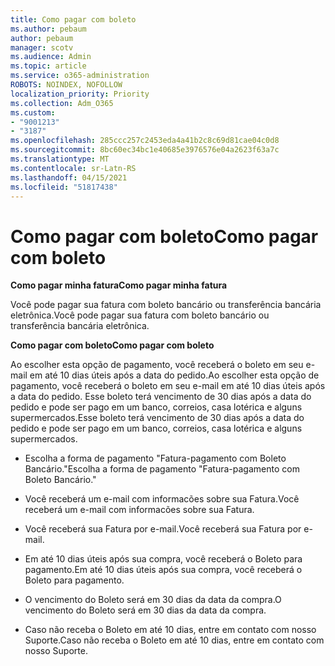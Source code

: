 ```yaml
---
title: Como pagar com boleto
ms.author: pebaum
author: pebaum
manager: scotv
ms.audience: Admin
ms.topic: article
ms.service: o365-administration
ROBOTS: NOINDEX, NOFOLLOW
localization_priority: Priority
ms.collection: Adm_O365
ms.custom:
- "9001213"
- "3187"
ms.openlocfilehash: 285ccc257c2453eda4a41b2c8c69d81cae04c0d8
ms.sourcegitcommit: 8bc60ec34bc1e40685e3976576e04a2623f63a7c
ms.translationtype: MT
ms.contentlocale: sr-Latn-RS
ms.lasthandoff: 04/15/2021
ms.locfileid: "51817438"
---
```

# <a name="como-pagar-com-boleto"></a><span data-ttu-id="da1f3-102">Como pagar com boleto</span><span class="sxs-lookup"><span data-stu-id="da1f3-102">Como pagar com boleto</span></span>

<span data-ttu-id="da1f3-103">**Como pagar minha fatura**</span><span class="sxs-lookup"><span data-stu-id="da1f3-103">**Como pagar minha fatura**</span></span>

<span data-ttu-id="da1f3-104">Você pode pagar sua fatura com boleto bancário ou transferência bancária eletrônica.</span><span class="sxs-lookup"><span data-stu-id="da1f3-104">Você pode pagar sua fatura com boleto bancário ou transferência bancária eletrônica.</span></span>

<span data-ttu-id="da1f3-105">**Como pagar com  boleto**</span><span class="sxs-lookup"><span data-stu-id="da1f3-105">**Como pagar com  boleto**</span></span>

<span data-ttu-id="da1f3-106">Ao escolher  esta opção de pagamento, você receberá o boleto em seu e-mail em até 10 dias úteis após a data do pedido.</span><span class="sxs-lookup"><span data-stu-id="da1f3-106">Ao escolher  esta opção de pagamento, você receberá o boleto em seu e-mail em até 10 dias úteis após a data do pedido.</span></span> <span data-ttu-id="da1f3-107">Esse boleto terá vencimento de 30 dias após a data do pedido e pode ser pago em um banco, correios, casa lotérica e alguns supermercados.</span><span class="sxs-lookup"><span data-stu-id="da1f3-107">Esse boleto terá vencimento de 30 dias após a data do pedido e pode ser pago em um banco, correios, casa lotérica e alguns supermercados.</span></span>

- <span data-ttu-id="da1f3-108">Escolha a forma de pagamento "Fatura-pagamento com Boleto Bancário."</span><span class="sxs-lookup"><span data-stu-id="da1f3-108">Escolha a forma de pagamento "Fatura-pagamento com Boleto Bancário."</span></span>

- <span data-ttu-id="da1f3-109">Você receberá um e-mail com informacões sobre sua Fatura.</span><span class="sxs-lookup"><span data-stu-id="da1f3-109">Você receberá um e-mail com informacões sobre sua Fatura.</span></span>

- <span data-ttu-id="da1f3-110">Você receberá sua Fatura por e-mail.</span><span class="sxs-lookup"><span data-stu-id="da1f3-110">Você receberá sua Fatura por e-mail.</span></span>

- <span data-ttu-id="da1f3-111">Em até 10 dias úteis após sua compra, você receberá o Boleto para pagamento.</span><span class="sxs-lookup"><span data-stu-id="da1f3-111">Em até 10 dias úteis após sua compra, você receberá o Boleto para pagamento.</span></span>

- <span data-ttu-id="da1f3-112">O vencimento do Boleto será em 30 dias da data da compra.</span><span class="sxs-lookup"><span data-stu-id="da1f3-112">O vencimento do Boleto será em 30 dias da data da compra.</span></span>

- <span data-ttu-id="da1f3-113">Caso não receba o Boleto em até 10 dias, entre em contato com nosso Suporte.</span><span class="sxs-lookup"><span data-stu-id="da1f3-113">Caso não receba o Boleto em até 10 dias, entre em contato com nosso Suporte.</span></span>

